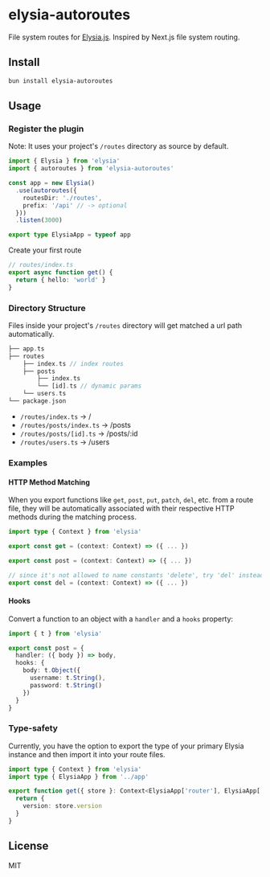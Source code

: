 # elysia-autoroutes

File system routes for [Elysia.js](https://elysiajs.com/). Inspired by Next.js file system routing.

## Install

```bash
bun install elysia-autoroutes
```

## Usage

### Register the plugin

Note: It uses your project's `/routes` directory as source by default.

```ts
import { Elysia } from 'elysia'
import { autoroutes } from 'elysia-autoroutes'

const app = new Elysia()
  .use(autoroutes({
    routesDir: './routes',
    prefix: '/api' // -> optional
  }))
  .listen(3000)

export type ElysiaApp = typeof app
```

Create your first route

```ts
// routes/index.ts
export async function get() {
  return { hello: 'world' }
}
```

### Directory Structure

Files inside your project's `/routes` directory will get matched a url path automatically.

```php
├── app.ts
├── routes
    ├── index.ts // index routes
    ├── posts
        ├── index.ts
        └── [id].ts // dynamic params
    └── users.ts
└── package.json
```

- `/routes/index.ts` → /
- `/routes/posts/index.ts` → /posts
- `/routes/posts/[id].ts` → /posts/:id
- `/routes/users.ts` → /users

### Examples

#### HTTP Method Matching

When you export functions like `get`, `post`, `put`, `patch`, `del`, etc. from a route file, they will be automatically associated with their respective HTTP methods during the matching process.

```ts
import type { Context } from 'elysia'

export const get = (context: Context) => ({ ... })

export const post = (context: Context) => ({ ... })

// since it's not allowed to name constants 'delete', try 'del' instead
export const del = (context: Context) => ({ ... })
```

#### Hooks

Convert a function to an object with a `handler` and a `hooks` property:

```ts
import { t } from 'elysia'

export const post = {
  handler: ({ body }) => body,
  hooks: {
    body: t.Object({
      username: t.String(),
      password: t.String()
    })
  }
}
```

### Type-safety

Currently, you have the option to export the type of your primary Elysia instance and then import it into your route files.

```ts
import type { Context } from 'elysia'
import type { ElysiaApp } from '../app'

export function get({ store }: Context<ElysiaApp['router'], ElysiaApp['store']>) {
  return {
    version: store.version
  }
}
```

## License

MIT
